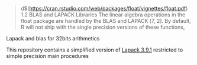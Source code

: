 
>  d$(https://cran.rstudio.com/web/packages/float/vignettes/float.pdf)
1.2 BLAS and LAPACK Libraries
The linear algebra operations in the float package are handled by the BLAS and LAPACK [7, 2]. By default, R will not ship with the single precision versions of these functions,


Lapack and blas for 32bits arithmetics

This repository contains a simplified version of [Lapack 3.9.1](https://netlib.org/lapack/#_lapack_version_3_9_1) restricted to simple precision main procedures
